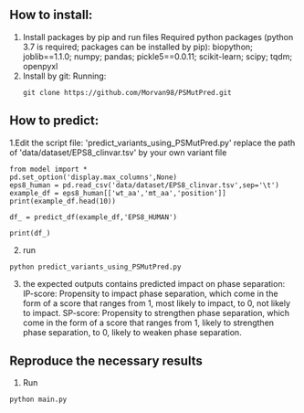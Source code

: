 ## How to install: 
1. Install packages by pip and run files
  Required python packages (python 3.7 is required; packages can be installed by pip):
  biopython; joblib==1.1.0; numpy; pandas; pickle5==0.0.11; scikit-learn; scipy; tqdm; openpyxl
2. Install by git:
   Running:
   ```
   git clone https://github.com/Morvan98/PSMutPred.git
   ```
## How to predict:
1.Edit the script file: 'predict_variants_using_PSMutPred.py'
  replace the path of 'data/dataset/EPS8_clinvar.tsv' by your own variant file
  ```
  from model import *
  pd.set_option('display.max_columns',None)
  eps8_human = pd.read_csv('data/dataset/EPS8_clinvar.tsv',sep='\t')
  example_df = eps8_human[['wt_aa','mt_aa','position']]
  print(example_df.head(10))
  
  df_ = predict_df(example_df,'EPS8_HUMAN')
  
  print(df_)
  ```
2. run 
```
python predict_variants_using_PSMutPred.py
```
3. the expected outputs contains predicted impact on phase separation:
IP-score:
Propensity to impact phase separation, which come in the form of a score that ranges from 1, most likely to impact, to 0, not likely to impact.
SP-score:
Propensity to strengthen phase separation, which come in the form of a score that ranges from 1, likely to strengthen phase separation, to 0, likely to weaken phase separation.
## Reproduce the necessary results
1. Run
```
python main.py
```
